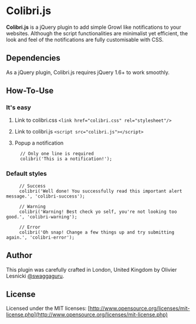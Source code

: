 # Colibri.js

**Colibri.js** is a jQuery plugin to add simple Growl like notifications to your websites. Although the script functionalities are minimalist yet efficient, the look and feel of the notifications are fully customisable with CSS.

## Dependencies

As a jQuery plugin, Colibri.js requires jQuery 1.6+ to work smoothly.

## How-To-Use

### It's easy

1. Link to colibri.css `<link href="colibri.css" rel="stylesheet"/>`

2. Link to colibri.js `<script src="colibri.js"></script>`

3. Popup a notification

         // Only one line is required
         colibri('This is a notification!');

### Default styles

         // Success
         colibri('Well done! You successfully read this important alert message.', 'colibri-success');

         // Warning
         colibri('Warning! Best check yo self, you're not looking too good.', 'colibri-warning');

         // Error
         colibri('Oh snap! Change a few things up and try submitting again.', 'colibri-error');

## Author

This plugin was carefully crafted in London, United Kingdom by Olivier Lesnicki [@swaggaguru](http://www.twitter.com/swaggaguru).

## License

Licensed under the MIT licenses:
[http://www.opensource.org/licenses/mit-license.php](http://www.opensource.org/licenses/mit-license.php)